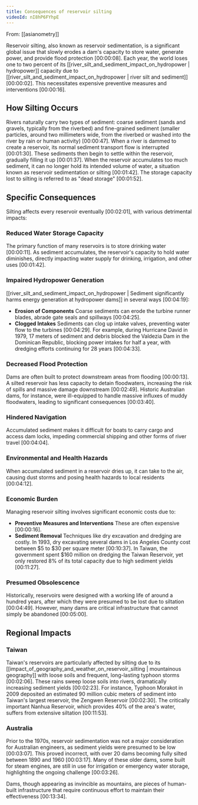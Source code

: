 ```yaml
---
title: Consequences of reservoir silting
videoId: nI8hP6FYhpE
---
```


From: [[asianometry]] <br/> 

Reservoir silting, also known as reservoir sedimentation, is a significant global issue that slowly erodes a dam's capacity to store water, generate power, and provide flood protection <a class="yt-timestamp" data-t="00:00:08">[00:00:08]</a>. Each year, the world loses one to two percent of its [[river_silt_and_sediment_impact_on_hydropower | hydropower]] capacity due to [[river_silt_and_sediment_impact_on_hydropower | river silt and sediment]] <a class="yt-timestamp" data-t="00:00:02">[00:00:02]</a>. This necessitates expensive preventive measures and interventions <a class="yt-timestamp" data-t="00:00:16">[00:00:16]</a>.

## How Silting Occurs

Rivers naturally carry two types of sediment: coarse sediment (sands and gravels, typically from the riverbed) and fine-grained sediment (smaller particles, around two millimeters wide, from the riverbed or washed into the river by rain or human activity) <a class="yt-timestamp" data-t="00:00:47">[00:00:47]</a>. When a river is dammed to create a reservoir, its normal sediment transport flow is interrupted <a class="yt-timestamp" data-t="00:01:30">[00:01:30]</a>. These sediments then begin to settle within the reservoir, gradually filling it up <a class="yt-timestamp" data-t="00:01:37">[00:01:37]</a>. When the reservoir accumulates too much sediment, it can no longer hold its intended volume of water, a situation known as reservoir sedimentation or silting <a class="yt-timestamp" data-t="00:01:42">[00:01:42]</a>. The storage capacity lost to silting is referred to as "dead storage" <a class="yt-timestamp" data-t="00:01:52">[00:01:52]</a>.

## Specific Consequences

Silting affects every reservoir eventually <a class="yt-timestamp" data-t="00:02:01">[00:02:01]</a>, with various detrimental impacts:

### Reduced Water Storage Capacity
The primary function of many reservoirs is to store drinking water <a class="yt-timestamp" data-t="00:00:11">[00:00:11]</a>. As sediment accumulates, the reservoir's capacity to hold water diminishes, directly impacting water supply for drinking, irrigation, and other uses <a class="yt-timestamp" data-t="00:01:42">[00:01:42]</a>.

### Impaired Hydropower Generation
[[river_silt_and_sediment_impact_on_hydropower | Sediment significantly harms energy generation at hydropower dams]] in several ways <a class="yt-timestamp" data-t="00:04:19">[00:04:19]</a>:
*   **Erosion of Components** Coarse sediments can erode the turbine runner blades, abrade gate seals and spillways <a class="yt-timestamp" data-t="00:04:25">[00:04:25]</a>.
*   **Clogged Intakes** Sediments can clog up intake valves, preventing water flow to the turbines <a class="yt-timestamp" data-t="00:04:29">[00:04:29]</a>. For example, during Hurricane David in 1979, 17 meters of sediment and debris blocked the Valdezia Dam in the Dominican Republic, blocking power intakes for half a year, with dredging efforts continuing for 28 years <a class="yt-timestamp" data-t="00:04:33">[00:04:33]</a>.

### Decreased Flood Protection
Dams are often built to protect downstream areas from flooding <a class="yt-timestamp" data-t="00:00:13">[00:00:13]</a>. A silted reservoir has less capacity to detain floodwaters, increasing the risk of spills and massive damage downstream <a class="yt-timestamp" data-t="00:02:49">[00:02:49]</a>. Historic Australian dams, for instance, were ill-equipped to handle massive influxes of muddy floodwaters, leading to significant consequences <a class="yt-timestamp" data-t="00:03:40">[00:03:40]</a>.

### Hindered Navigation
Accumulated sediment makes it difficult for boats to carry cargo and access dam locks, impeding commercial shipping and other forms of river travel <a class="yt-timestamp" data-t="00:04:04">[00:04:04]</a>.

### Environmental and Health Hazards
When accumulated sediment in a reservoir dries up, it can take to the air, causing dust storms and posing health hazards to local residents <a class="yt-timestamp" data-t="00:04:12">[00:04:12]</a>.

### Economic Burden
Managing reservoir silting involves significant economic costs due to:
*   **Preventive Measures and Interventions** These are often expensive <a class="yt-timestamp" data-t="00:00:16">[00:00:16]</a>.
*   **Sediment Removal** Techniques like dry excavation and dredging are costly. In 1993, dry excavating several dams in Los Angeles County cost between $5 to $30 per square meter <a class="yt-timestamp" data-t="00:10:37">[00:10:37]</a>. In Taiwan, the government spent $160 million on dredging the Taiwan Reservoir, yet only restored 8% of its total capacity due to high sediment yields <a class="yt-timestamp" data-t="00:11:27">[00:11:27]</a>.

### Presumed Obsolescence
Historically, reservoirs were designed with a working life of around a hundred years, after which they were presumed to be lost due to siltation <a class="yt-timestamp" data-t="00:04:49">[00:04:49]</a>. However, many dams are critical infrastructure that cannot simply be abandoned <a class="yt-timestamp" data-t="00:05:00">[00:05:00]</a>.

## Regional Impacts

### Taiwan
Taiwan's reservoirs are particularly affected by silting due to its [[impact_of_geography_and_weather_on_reservoir_silting | mountainous geography]] with loose soils and frequent, long-lasting typhoon storms <a class="yt-timestamp" data-t="00:02:06">[00:02:06]</a>. These rains sweep loose soils into rivers, dramatically increasing sediment yields <a class="yt-timestamp" data-t="00:02:23">[00:02:23]</a>. For instance, Typhoon Morakot in 2009 deposited an estimated 90 million cubic meters of sediment into Taiwan's largest reservoir, the Zengwen Reservoir <a class="yt-timestamp" data-t="00:02:30">[00:02:30]</a>. The critically important Nanhua Reservoir, which provides 40% of the area's water, suffers from extensive siltation <a class="yt-timestamp" data-t="00:11:53">[00:11:53]</a>.

### Australia
Prior to the 1970s, reservoir sedimentation was not a major consideration for Australian engineers, as sediment yields were presumed to be low <a class="yt-timestamp" data-t="00:03:07">[00:03:07]</a>. This proved incorrect, with over 20 dams becoming fully silted between 1890 and 1960 <a class="yt-timestamp" data-t="00:03:17">[00:03:17]</a>. Many of these older dams, some built for steam engines, are still in use for irrigation or emergency water storage, highlighting the ongoing challenge <a class="yt-timestamp" data-t="00:03:26">[00:03:26]</a>.

Dams, though appearing as invincible as mountains, are pieces of human-built infrastructure that require continuous effort to maintain their effectiveness <a class="yt-timestamp" data-t="00:13:34">[00:13:34]</a>.